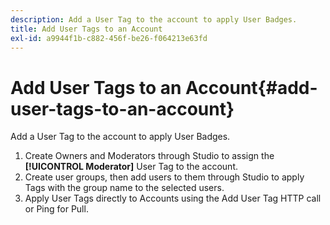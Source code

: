 ```yaml
---
description: Add a User Tag to the account to apply User Badges.
title: Add User Tags to an Account
exl-id: a9944f1b-c882-456f-be26-f064213e63fd
---
```

# Add User Tags to an Account{#add-user-tags-to-an-account}

Add a User Tag to the account to apply User Badges.

1. Create Owners and Moderators through Studio to assign the **[!UICONTROL Moderator]** User Tag to the account.
1. Create user groups, then add users to them through Studio to apply Tags with the group name to the selected users.
1. Apply User Tags directly to Accounts using the Add User Tag HTTP call or Ping for Pull.
